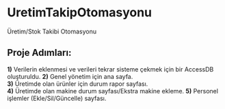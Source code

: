 # UretimTakipOtomasyonu
 Üretim/Stok Takibi Otomasyonu
 
  
 ## Proje Adımları:
  **1)** Verilerin eklenmesi ve verileri tekrar sisteme çekmek için bir AccessDB oluşturuldu. 
  **2)** Genel yönetim için ana sayfa.  
  **3)** Üretimde olan ürünler için durum rapor sayfası.  
  **4)** Üretimde olan makine durum sayfası/Ekstra makine ekleme. 
  **5)** Personel işlemler (Ekle/Sil/Güncelle) sayfası.  
 





